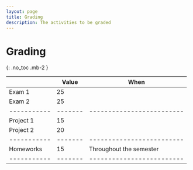 ```yaml
---
layout: page
title: Grading
description: The activities to be graded
---
```


# Grading

{: .no_toc .mb-2 }

|           | Value | When                    |
|-----------|-------|-------------------------|
| Exam 1    | 25    |                    |
| Exam 2    | 25    |                    |
|-----------|-------|-------------------------|
| Project 1 | 15    |                    |
| Project 2 | 20    |                    |
|-----------|-------|-------------------------|
| Homeworks | 15    | Throughout the semester |
|-----------|-------|-------------------------|
